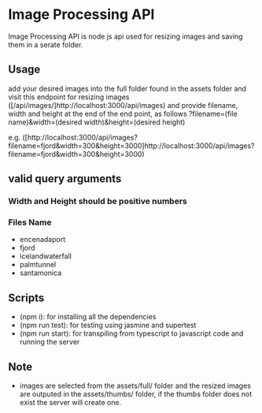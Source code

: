 # Image Processing API

Image Processing API is node js api used for resizing images and saving them in a serate folder.

## Usage
 
add your desired images into the full folder found in the assets folder and visit this endpoint for resizing images ([/api/images/]http://localhost:3000/api/images) and provide filename, width and height at the end of the end point, as follows ?filename=(file name)&width=(desired width)&height=(desired height)

e.g. ([http://localhost:3000/api/images?filename=fjord&width=300&height=3000]http://localhost:3000/api/images?filename=fjord&width=300&height=3000)

## valid query arguments

### Width and Height should be positive numbers

### Files Name

* encenadaport
* fjord
* icelandwaterfall
* palmtunnel
* santamonica


## Scripts

* (npm i): for installing all the dependencies
* (npm run test): for testing using jasmine and supertest
* (npm run start): for transpiling from typescript to javascript code and running the server

## Note

* images are selected from the assets/full/ folder and the resized images are outputed in the assets/thumbs/ folder, if the thumbs folder does not exist the server will create one. 


